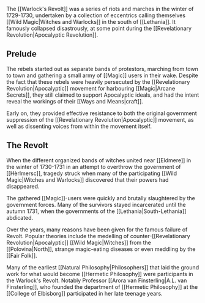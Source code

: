 The [[Warlock's Revolt]] was a series of riots and marches in the winter of 1729-1730, undertaken by a collection of eccentrics calling themselves [[Wild Magic|Witches and Warlocks]] in the south of [[Lethania]]. It famously collapsed disastrously, at some point during the [[Revelationary Revolution|Apocalyptic Revolution]].

## Prelude
The rebels started out as separate bands of protestors, marching from town to town and gathering a small army of [[Magic]] users in their wake. Despite the fact that these rebels were heavily persecuted by the [[Revelationary Revolution|Apocalyptic]] movement for harbouring [[Magic|Arcane Secrets]], they still claimed to support Apocalyptic ideals, and had the intent reveal the workings of their [[Ways and Means|craft]]. 

Early on, they provided effective resistance to both the original government suppression of the [[Revelationary Revolution|Apocalyptic]] movement, as well as dissenting voices from within the movement itself. 


## The Revolt
When the different organized bands of witches united near [[Eldmere]] in the winter of 1730-1731 in an attempt to overthrow the government of [[Hèrlmersc]], tragedy struck when many of the participating [[Wild Magic|Witches and Warlocks]] discovered that their powers had disappeared. 

The gathered [[Magic]]-users were quickly and brutally slaughtered by the government forces. Many of the survivors stayed incarcerated until the autumn 1731, when the governments of the [[Lethania|South-Lethania]] abdicated.

Over the years, many reasons have been given for the famous failure of Revolt. Popular theories include the medelling of counter-[[Revelationary Revolution|Apocalyptic]] [[Wild Magic|Witches]] from the [[Polovina|North]], strange magic-eating diseases or even meddling by the [[Fair Folk]].

Many of the earliest [[Natural Philosophy|Philosophers]] that laid the ground work for what would become [[Hermetic Philosophy]] were participants in the Warlock's Revolt. Notably Professor [[Arora van Finsterling|A.L. van Finsterling]], who founded the department of [[Hermetic Philosophy]] at the [[College of Elbisborg]] participated in her late teenage years.